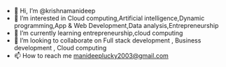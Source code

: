 - 👋 Hi, I’m @krishnamanideep
- 👀 I’m interested in Cloud computing,Artificial intelligence,Dynamic programming,App & Web Development,Data analysis,Entrepreneurship 
- 🌱 I’m currently learning entrepreneurship,cloud computing
- 💞️ I’m looking to collaborate on Full stack development , Business development , Cloud computing
- 📫 How to reach me manideeplucky2003@gmail.com

<!---
krishnamanideep/krishnamanideep is a ✨ special ✨ repository because its `README.md` (this file) appears on your GitHub profile.
You can click the Preview link to take a look at your changes.
--->
